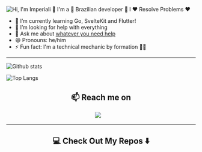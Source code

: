 
![Hi, I'm Imperiali 👋 I'm a 🚀 Brazilian developer 🚀 I ❤️ Resolve Problems ❤️](https://github.com/imperiali/imperiali/raw/master/gif/github-hello.gif)

<!--
how to make this gif ?

I made my with https://codesandbox.io/s/github-profile-2ijk7
Then i recorded my screen to gif on Ubuntu with Peek
-->

- 🌱 I’m currently learning Go, SvelteKit and Flutter!
- 🤔 I’m looking for help with everything
- 💬 Ask me about [whatever you need help](https://github.com/Imperiali/imperiali/issues/new)
- 😄 Pronouns: he/him
- ⚡ Fun fact: I'm a technical mechanic by formation 🤷‍♂️

<hr>

![Github stats](https://github-readme-stats.vercel.app/api?username=Imperiali&layout=compact&hide_border=true&count_private=true&show_icons=true&include_all_commits=true)

![Top Langs](https://github-readme-stats.vercel.app/api/top-langs/?username=Imperiali&layout=compact&hide_border=true&count_private=true&show_icons=true&hide=html,css)

<h2  align="center">📫 Reach me on</h2>
<p align="center">
  <a target="_blank"href="https://www.linkedin.com/in/igor-imperiali/"><img src="https://img.shields.io/badge/linkedin-%230077B5.svg?&style=for-the-badge&logo=linkedin&logoColor=white" /></a>&nbsp;&nbsp;&nbsp;&nbsp;
</p>

<hr>


<h2  align="center">💻 Check Out My Repos ⬇️ </h2>

<!--
**imperiali/imperiali** is a ✨ _special_ ✨ repository because its `README.md` (this file) appears on your GitHub profile.

Here are some ideas to get you started:

- 🔭 I’m currently working on ...
- 🌱 I’m currently learning ...
- 👯 I’m looking to collaborate on ...
- 🤔 I’m looking for help with ...
- 💬 Ask me about ...
- 📫 How to reach me: ...
- 😄 Pronouns: ...
- ⚡ Fun fact: ...
-->

